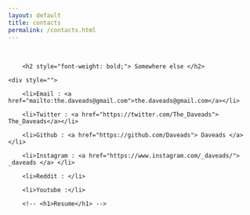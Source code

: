 ```yaml
---
layout: default
title: contacts
permalink: /contacts.html
---
```


<br>

<div style="">

		<h2 style="font-weight: bold;"> Somewhere else </h2>
		
	<div style="">
		
		<li>Email : <a href="mailto:the.daveads@gmail.com">the.daveads@gmail.com</a></li>
		
		<li>Twitter : <a href="https://twitter.com/The_Daveads"> The_Daveads</a></li>
		
		<li>Github : <a href="https://github.com/Daveads"> Daveads </a> </li>
		
		<li>Instagram : <a href="https://www.instagram.com/_daveads/"> _daveads </a> </li>
		
		<li>Reddit : </li>
	
		<li>Youtube :</li>

   </div>
  
  
		<!-- <h1>Resume</h1> -->
		
</div>

